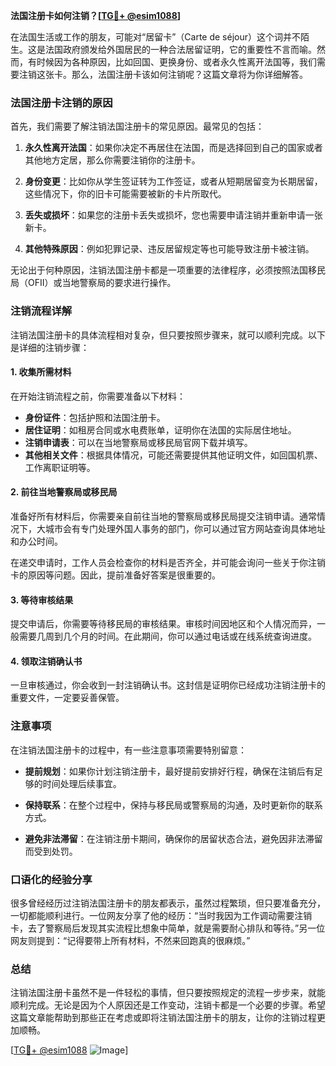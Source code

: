 **法国注册卡如何注销？[[TG💪+ @esim1088](https://t.me/s/esim1088)]**

在法国生活或工作的朋友，可能对“居留卡”（Carte de séjour）这个词并不陌生。这是法国政府颁发给外国居民的一种合法居留证明，它的重要性不言而喻。然而，有时候因为各种原因，比如回国、更换身份、或者永久性离开法国等，我们需要注销这张卡。那么，法国注册卡该如何注销呢？这篇文章将为你详细解答。

### 法国注册卡注销的原因

首先，我们需要了解注销法国注册卡的常见原因。最常见的包括：

1. **永久性离开法国**：如果你决定不再居住在法国，而是选择回到自己的国家或者其他地方定居，那么你需要注销你的注册卡。
   
2. **身份变更**：比如你从学生签证转为工作签证，或者从短期居留变为长期居留，这些情况下，你的旧卡可能需要被新的卡片所取代。

3. **丢失或损坏**：如果您的注册卡丢失或损坏，您也需要申请注销并重新申请一张新卡。

4. **其他特殊原因**：例如犯罪记录、违反居留规定等也可能导致注册卡被注销。

无论出于何种原因，注销法国注册卡都是一项重要的法律程序，必须按照法国移民局（OFII）或当地警察局的要求进行操作。

### 注销流程详解

注销法国注册卡的具体流程相对复杂，但只要按照步骤来，就可以顺利完成。以下是详细的注销步骤：

#### 1. 收集所需材料

在开始注销流程之前，你需要准备以下材料：

- **身份证件**：包括护照和法国注册卡。
- **居住证明**：如租房合同或水电费账单，证明你在法国的实际居住地址。
- **注销申请表**：可以在当地警察局或移民局官网下载并填写。
- **其他相关文件**：根据具体情况，可能还需要提供其他证明文件，如回国机票、工作离职证明等。

#### 2. 前往当地警察局或移民局

准备好所有材料后，你需要亲自前往当地的警察局或移民局提交注销申请。通常情况下，大城市会有专门处理外国人事务的部门，你可以通过官方网站查询具体地址和办公时间。

在递交申请时，工作人员会检查你的材料是否齐全，并可能会询问一些关于你注销卡的原因等问题。因此，提前准备好答案是很重要的。

#### 3. 等待审核结果

提交申请后，你需要等待移民局的审核结果。审核时间因地区和个人情况而异，一般需要几周到几个月的时间。在此期间，你可以通过电话或在线系统查询进度。

#### 4. 领取注销确认书

一旦审核通过，你会收到一封注销确认书。这封信是证明你已经成功注销注册卡的重要文件，一定要妥善保管。

### 注意事项

在注销法国注册卡的过程中，有一些注意事项需要特别留意：

- **提前规划**：如果你计划注销注册卡，最好提前安排好行程，确保在注销后有足够的时间处理后续事宜。
  
- **保持联系**：在整个过程中，保持与移民局或警察局的沟通，及时更新你的联系方式。

- **避免非法滞留**：在注销注册卡期间，确保你的居留状态合法，避免因非法滞留而受到处罚。

### 口语化的经验分享

很多曾经经历过注销法国注册卡的朋友都表示，虽然过程繁琐，但只要准备充分，一切都能顺利进行。一位网友分享了他的经历：“当时我因为工作调动需要注销卡，去了警察局后发现其实流程比想象中简单，就是需要耐心排队和等待。”另一位网友则提到：“记得要带上所有材料，不然来回跑真的很麻烦。”

### 总结

注销法国注册卡虽然不是一件轻松的事情，但只要按照规定的流程一步步来，就能顺利完成。无论是因为个人原因还是工作变动，注销卡都是一个必要的步骤。希望这篇文章能帮助到那些正在考虑或即将注销法国注册卡的朋友，让你的注销过程更加顺畅。

[[TG💪+ @esim1088](https://t.me/s/esim1088) ![Image](https://i.postimg.cc/4NQfJmqS/Snipaste-2025-05-13-00-14-12.png)]